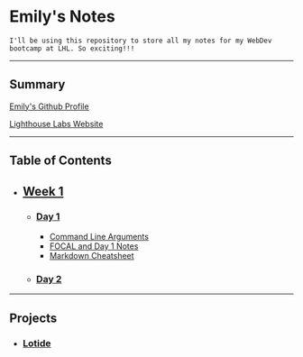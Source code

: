 # Emily's Notes
`I'll be using this repository to store all my notes for my WebDev bootcamp at LHL. So exciting!!!`
***
## **Summary**
[Emily's Github Profile](https://github.com/Emily-Waters)

[Lighthouse Labs Website](https://www.lighthouselabs.ca/)
***
## **Table of Contents**

* ## **[Week 1](/week_1)**
  * ### **[Day 1](/week_1/day_1)**
      * [Command Line Arguments](week_1/day_1/command_line_notes.md)
      * [FOCAL and Day 1 Notes](week_1/day_1/FOCAL.md)
      * [Markdown Cheatsheet](https://github.com/adam-p/markdown-here/wiki/Markdown-Cheatsheet)
  * ### **[Day 2](/week_1/day_2)**

***
## Projects

* ### [Lotide](https://github.com/Emily-Waters/lotide)
